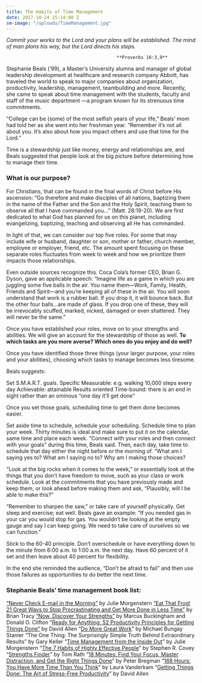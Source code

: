 ```yaml
---
title: The Habits of Time Management
date: 2017-10-24 15:14:00 Z
sm-image: "/uploads/TimeManagement.jpg"
---
```


*Commit your works to the Lord and your plans will be established. 
The mind of man plans his way, but the Lord directs his steps.* 

                                             **Proverbs 16:3,9**

Stephanie Beals (’99), a Master’s University alumna and manager of global leadership development at healthcare and research company Abbott, has traveled the world to speak to major companies about organization, productivity, leadership, management, teambuilding and more. Recently, she came to speak about time management with the students, faculty and staff of the music department —a program known for its strenuous time commitments. 

“College can be (some) of the most selfish years of your life,” Beals’ mom had told her as she went into her freshman year. “Remember it’s not all about you. It’s also about how you impact others and use that time for the Lord.” 

Time is a stewardship just like money, energy and relationships are, and Beals suggested that people look at the big picture before determining how to manage their time. 

### What is our purpose? 

For Christians, that can be found in the final words of Christ before His ascension: “Go therefore and make disciples of all nations, baptizing them in the name of the Father and the Son and the Holy Spirit, teaching them to observe all that I have commanded you…” (Matt. 28:19-20). We are first dedicated to what God has planned for us on this planet, including evangelizing, baptizing, teaching and observing all He has commanded. 

In light of that, we can consider our top five roles. For some that may include wife or husband, daughter or son, mother or father, church member, employee or employer, friend, etc. The amount spent focusing on these separate roles fluctuates from week to week and how we prioritize them impacts those relationships. 

Even outside sources recognize this. Coca Cola’s former CEO, Brian G. Dyson, gave an applicable speech: “Imagine life as a game in which you are juggling some five balls in the air. You name them—Work, Family, Health, Friends and Spirit—and you’re keeping all of these in the air. You will soon understand that work is a rubber ball. If you drop it, it will bounce back. But the other four balls…are made of glass. If you drop one of these, they will be irrevocably scuffed, marked, nicked, damaged or even shattered. They will never be the same.”

Once you have established your roles, move on to your strengths and abilities. We will give an account for the stewardship of those as well. **To which tasks are you more averse? Which ones do you enjoy and do well?**

Once you have identified those three things (your larger purpose, your roles and your abilities), choosing which tasks to manage becomes less tiresome. 

Beals suggests: 

Set S.M.A.R.T. goals. 
Specific 
Measurable: e.g. walking 10,000 steps every day
Achievable: attainable
Results oriented 
Time-bound: there is an end in sight rather than an ominous “one day it’ll get done” 

Once you set those goals, scheduling time to get them done becomes easier. 

Set aside time to schedule, schedule your scheduling. 
Schedule time to plan your week. Thirty minutes is ideal and make sure to put it on the calendar, same time and place each week. “Connect with your roles and then connect with your goals” during this time, Beals said. Then, each day, take time to schedule that day either the night before or the morning of. “What am I saying yes to? What am I saying no to? Why am I making those choices? 

“Look at the big rocks when it comes to the week,” or essentially look at the things that you don’t have freedom to move, such as your class or work schedule. Look at the commitments that you have previously made and keep them, or look ahead before making them and ask, “Plausibly, will I be able to make this?” 

“Remember to sharpen the saw,” or take care of yourself physically. Get sleep and exercise; eat well. Beals gave an example: “If you needed gas in your car you would stop for gas. You wouldn’t be looking at the empty gauge and say I can keep going. We need to take care of ourselves so we can function.” 

Stick to the 60-40 principle. Don’t overschedule or have everything down to the minute from 6:00 a.m. to 1:00 a.m. the next day. Have 60 percent of it set and then leave about 40 percent for flexibility.

In the end she reminded the audience, “Don’t be afraid to fail” and then use those failures as opportunities to do better the next time. 


### Stephanie Beals’ time management book list:
[“Never Check E-mail in the Morning”](https://www.amazon.com/Never-Check-Mail-Morning-Unexpected/dp/0743250885) by Julie Morgenstern
[“Eat That Frog! 21 Great Ways to Stop Procrastinating and Get More Done in Less Time”](https://www.amazon.com/Eat-That-Frog-Second-Procrastinating/dp/0792754840) by Brian Tracy 
[“Now, Discover Your Strengths”](https://www.amazon.com/Discover-Your-Strengths-Marcus-Buckingham/dp/0743201140) by Marcus Buckingham and Donald O. Clifton
“[Ready for Anything: 52 Productivity Principles for Getting Things Done”](https://www.amazon.com/Ready-Anything-Productivity-Principles-Getting/dp/0143034545) by David Allen
“[Do More Great Work](https://www.amazon.com/Do-More-Great-Work-Busywork/dp/0761156445)” by Michael Bungay Stanier
“The One Thing: The Surprisingly Simple Truth Behind Extraordinary Results” by Gary Keller
“[Time Management from the Inside Out](https://www.amazon.com/Time-Management-Inside-Out-Second/dp/0805075909/ref=sr_1_1?s=books&ie=UTF8&qid=1508858561&sr=1-1&keywords=Time+Management+from+the+Inside+Out)” by Julie Morgenstern
“[The 7 Habits of Highly Effective People](https://www.amazon.com/Habits-Highly-Effective-People-Powerful/dp/1451639619/ref=sr_1_1?s=books&ie=UTF8&qid=1508858580&sr=1-1&keywords=The+7+Habits+of+Highly+Effective+People)” by Stephen R. Covey
“[Strengths Finder](https://www.amazon.com/StrengthsFinder-2-0-Tom-Rath/dp/159562015X/ref=sr_1_1?s=books&ie=UTF8&qid=1508858609&sr=1-1&keywords=Strengths+Finder)” by Tom Rath
“[18 Minutes: Find Your Focus, Master Distraction, and Get the Right Things Done](https://www.amazon.com/18-Minutes-Master-Distraction-Things/dp/0446583405/ref=sr_1_1?s=books&ie=UTF8&qid=1508858645&sr=1-1&keywords=18+Minutes%3A+Find+Your+Focus%2C+Master+Distraction%2C+and+Get+the+Right+Things+Done)” by Peter Bregman
“[168 Hours: You Have More Time Than You Think](https://www.amazon.com/168-Hours-Have-More-Think/dp/159184410X/ref=sr_1_1?s=books&ie=UTF8&qid=1508858669&sr=1-1&keywords=168+Hours%3A+You+Have+More+Time+Than+You+Think)” by Laura Vanderkam 
“[Getting Things Done: The Art of Stress-Free Productivity](https://www.amazon.com/Getting-Things-Done-Stress-Free-Productivity/dp/0143126563/ref=sr_1_1?s=books&ie=UTF8&qid=1508858688&sr=1-1&keywords=Getting+Things+Done%3A+The+Art+of+Stress-Free+Productivity)” by David Allen
